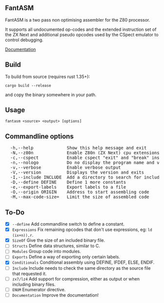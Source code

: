 ## FantASM

FantASM is a two pass non optimising assembler for the Z80 processor.

It supports all undocumented op-codes and the extended instruction set of the ZX Next and additional pseudo opcodes used by the CSpect emulator to control debugging.

[Documentation](https://catpainblack.github.io/FantASM/)

## Build

To build from source (requires rust 1.35+):

```cargo build --release```

and copy the binary somewhere in your path.


## Usage

```fantasm <source> <output> [options]```

## Commandline options

<pre>
  -h,--help             Show this help message and exit
  -N,--z80n             Enable Z80n (ZX Next) cpu extensions
  -c,--cspect           Enable cspect "exit" and "break" instructions
  -n,--nologo           Do no display the program name and version
  -v,--verbose          Enable verbose output
  -V,--version          Displays the version and exits
  -I,--include INCLUDE  Add a directory to search for include files
  -D,--define DEFINE    Define 1 more constants
  -e,--export-labels    Export labels to a file
  -O,--origin ORIGIN    Address to start assembling code
  -M,--max-code-size=   Limit the size of assembled code
</pre>

## To-Do
- [x] ```--define```        Add commandline switch to define a constant.
- [x] ```Expressions```     Fix remaining opcodes that don't use expressions, eg: ```ld (ix+n)),r```.
- [x] ```SizeOf```          Give the size of an included binary file.
- [ ] ```Structs```         Define data structures, similar to C.
- [ ] ```Modules```         Group code into modules.
- [ ] ```Exports```         Define a way of exporting only certain labels.
- [x] ```Conditionals```    Conditional assembly using DEFINE, IFDEF, ELSE, ENDIF.
- [ ] ```Include```         Include needs to check the same directory as the source file that requested it.
- [ ] ```zx7/lz4```         Add support for compression, either as output or when including binary files.
- [ ] ```ENUM```            Enumerator directive.
- [ ] ```Documentation```   Improve the documentation!
